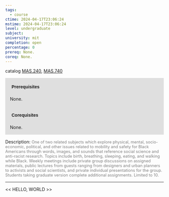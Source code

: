 ```yaml
---
tags:
  - course
ctime: 2024-04-17T23:06:24
mstime: 2024-04-17T23:06:24
level: undergraduate
subject: 
university: mit
completion: open
percentage: 0
prereq: None.
coreq: None.
---
```


catalog [MAS.240](http://student.mit.edu/catalog/mMASa.html#MAS.240), [MAS.740](http://student.mit.edu/catalog/mMASa.html#MAS.740)

<span style="display: block; padding: 15px; background-color: rgb(100, 100, 100, 0.2);"><font id="m_prereq4081_0" style="display: block; font-family: Arial, sans-serif; font-weight: bold; padding: 5px">Prerequisites</font><br><span id="prereq4081_0">None.</span></span>
<span style="display: block; padding: 15px; background-color: rgb(100, 100, 100, 0.2);"><font id="m_coreq4081_0" style="display: block; font-family: Arial, sans-serif; font-weight: bold; padding: 5px">Corequisites</font><br><span id="coreq4081_0">None.</span></span>

<font style="">Description:</font>
<font style="color: grey; font-size: 0.8rem;">One of two related subjects which explore physical, mental, socio-economic, political, and other issues related to mobility and safety for Black Americans through words, images, and sounds that reference social science and anti-racist research. Topics include birth, breathing, sleeping, eating, and walking while Black. Weekly meetings include private group discussions on assigned materials, public lectures from guests ranging from designers and urban planners to activists and social scientists, and private individual presentations for the group. Students taking graduate version complete additional assignments. Limited to 10.</font>



---

<< HELLO, WORLD >>
